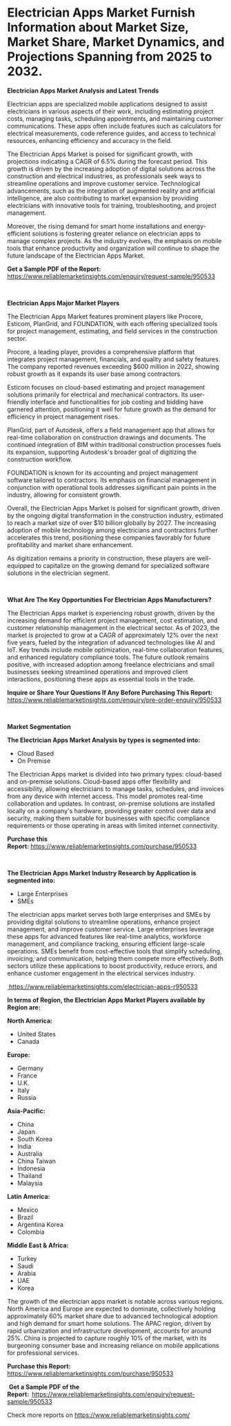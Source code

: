 <p><h1>Electrician Apps Market Furnish Information about Market Size, Market Share, Market Dynamics, and Projections Spanning from 2025 to 2032.</h1></p><p><strong>Electrician Apps Market Analysis and Latest Trends</strong></p>
<p><p>Electrician apps are specialized mobile applications designed to assist electricians in various aspects of their work, including estimating project costs, managing tasks, scheduling appointments, and maintaining customer communications. These apps often include features such as calculators for electrical measurements, code reference guides, and access to technical resources, enhancing efficiency and accuracy in the field.</p><p>The Electrician Apps Market is poised for significant growth, with projections indicating a CAGR of 6.5% during the forecast period. This growth is driven by the increasing adoption of digital solutions across the construction and electrical industries, as professionals seek ways to streamline operations and improve customer service. Technological advancements, such as the integration of augmented reality and artificial intelligence, are also contributing to market expansion by providing electricians with innovative tools for training, troubleshooting, and project management.</p><p>Moreover, the rising demand for smart home installations and energy-efficient solutions is fostering greater reliance on electrician apps to manage complex projects. As the industry evolves, the emphasis on mobile tools that enhance productivity and organization will continue to shape the future landscape of the Electrician Apps Market.</p></p>
<p><strong>Get a Sample PDF of the Report:&nbsp;</strong> <a href="https://www.reliablemarketinsights.com/enquiry/request-sample/950533?utm_campaign=3188&utm_medium=2&utm_source=Github&utm_content=ia&utm_term=06032025&utm_id=electrician-apps">https://www.reliablemarketinsights.com/enquiry/request-sample/950533</a></p>
<p>&nbsp;</p>
<p><strong>Electrician Apps Major Market Players</strong></p>
<p><p>The Electrician Apps Market features prominent players like Procore, Esticom, PlanGrid, and FOUNDATION, with each offering specialized tools for project management, estimating, and field services in the construction sector. </p><p>Procore, a leading player, provides a comprehensive platform that integrates project management, financials, and quality and safety features. The company reported revenues exceeding $600 million in 2022, showing robust growth as it expands its user base among contractors.</p><p>Esticom focuses on cloud-based estimating and project management solutions primarily for electrical and mechanical contractors. Its user-friendly interface and functionalities for job costing and bidding have garnered attention, positioning it well for future growth as the demand for efficiency in project management rises.</p><p>PlanGrid, part of Autodesk, offers a field management app that allows for real-time collaboration on construction drawings and documents. The continued integration of BIM within traditional construction processes fuels its expansion, supporting Autodesk's broader goal of digitizing the construction workflow.</p><p>FOUNDATION is known for its accounting and project management software tailored to contractors. Its emphasis on financial management in conjunction with operational tools addresses significant pain points in the industry, allowing for consistent growth.</p><p>Overall, the Electrician Apps Market is poised for significant growth, driven by the ongoing digital transformation in the construction industry, estimated to reach a market size of over $10 billion globally by 2027. The increasing adoption of mobile technology among electricians and contractors further accelerates this trend, positioning these companies favorably for future profitability and market share enhancement. </p><p>As digitization remains a priority in construction, these players are well-equipped to capitalize on the growing demand for specialized software solutions in the electrician segment.</p></p>
<p>&nbsp;</p>
<p><strong>What Are The Key Opportunities For Electrician Apps Manufacturers?</strong></p>
<p><p>The Electrician Apps market is experiencing robust growth, driven by the increasing demand for efficient project management, cost estimation, and customer relationship management in the electrical sector. As of 2023, the market is projected to grow at a CAGR of approximately 12% over the next five years, fueled by the integration of advanced technologies like AI and IoT. Key trends include mobile optimization, real-time collaboration features, and enhanced regulatory compliance tools. The future outlook remains positive, with increased adoption among freelance electricians and small businesses seeking streamlined operations and improved client interactions, positioning these apps as essential tools in the trade.</p></p>
<p><strong>Inquire or Share Your Questions If Any Before Purchasing This Report:</strong> <a href="https://www.reliablemarketinsights.com/enquiry/pre-order-enquiry/950533?utm_campaign=3188&utm_medium=2&utm_source=Github&utm_content=ia&utm_term=06032025&utm_id=electrician-apps">https://www.reliablemarketinsights.com/enquiry/pre-order-enquiry/950533</a></p>
<p>&nbsp;</p>
<p><strong>Market Segmentation</strong></p>
<p><strong>The Electrician Apps Market Analysis by types is segmented into:</strong></p>
<p><ul><li>Cloud Based</li><li>On Premise</li></ul></p>
<p><p>The Electrician Apps market is divided into two primary types: cloud-based and on-premise solutions. Cloud-based apps offer flexibility and accessibility, allowing electricians to manage tasks, schedules, and invoices from any device with internet access. This model promotes real-time collaboration and updates. In contrast, on-premise solutions are installed locally on a company's hardware, providing greater control over data and security, making them suitable for businesses with specific compliance requirements or those operating in areas with limited internet connectivity.</p></p>
<p><strong>Purchase this Report:&nbsp;</strong><a href="https://www.reliablemarketinsights.com/purchase/950533?utm_campaign=3188&utm_medium=2&utm_source=Github&utm_content=ia&utm_term=06032025&utm_id=electrician-apps">https://www.reliablemarketinsights.com/purchase/950533</a></p>
<p>&nbsp;</p>
<p><strong>The Electrician Apps Market Industry Research by Application is segmented into:</strong></p>
<p><ul><li>Large Enterprises</li><li>SMEs</li></ul></p>
<p><p>The electrician apps market serves both large enterprises and SMEs by providing digital solutions to streamline operations, enhance project management, and improve customer service. Large enterprises leverage these apps for advanced features like real-time analytics, workforce management, and compliance tracking, ensuring efficient large-scale operations. SMEs benefit from cost-effective tools that simplify scheduling, invoicing, and communication, helping them compete more effectively. Both sectors utilize these applications to boost productivity, reduce errors, and enhance customer engagement in the electrical services industry.</p></p>
<p><a href="https://www.reliablemarketinsights.com/electrician-apps-r950533?utm_campaign=3188&utm_medium=2&utm_source=Github&utm_content=ia&utm_term=06032025&utm_id=electrician-apps">&nbsp;https://www.reliablemarketinsights.com/electrician-apps-r950533</a></p>
<p><strong>In terms of Region, the Electrician Apps Market Players available by Region are:</strong></p>
<p>
    <p> <strong> North America: </strong>
        <ul>
            <li>United States</li>
            <li>Canada</li>
        </ul>
        </p> 
    <p> <strong> Europe: </strong>
        <ul>
            <li>Germany</li>
            <li>France</li>
            <li>U.K.</li>
            <li>Italy</li>
            <li>Russia</li>
        </ul>
        </p> 
    <p> <strong> Asia-Pacific: </strong>
        <ul>
            <li>China</li>
            <li>Japan</li>
            <li>South Korea</li>
            <li>India</li>
            <li>Australia</li>
            <li>China Taiwan</li>
            <li>Indonesia</li>
            <li>Thailand</li>
            <li>Malaysia</li>
        </ul>
        </p> 
    <p> <strong> Latin America: </strong>
        <ul>
            <li>Mexico</li>
            <li>Brazil</li>
            <li>Argentina Korea</li>
            <li>Colombia</li>
        </ul>
        </p> 
    <p> <strong> Middle East & Africa: </strong>
        <ul>
            <li>Turkey</li>
            <li>Saudi</li>
            <li>Arabia</li>
            <li>UAE</li>
            <li>Korea</li>
        </ul>
    </p>
    </p>
<p><p>The growth of the electrician apps market is notable across various regions. North America and Europe are expected to dominate, collectively holding approximately 60% market share due to advanced technological adoption and high demand for smart home solutions. The APAC region, driven by rapid urbanization and infrastructure development, accounts for around 25%. China is projected to capture roughly 10% of the market, with its burgeoning consumer base and increasing reliance on mobile applications for professional services.</p></p>
<p><strong>Purchase this Report: </strong><a href="https://www.reliablemarketinsights.com/purchase/950533?utm_campaign=3188&utm_medium=2&utm_source=Github&utm_content=ia&utm_term=06032025&utm_id=electrician-apps">https://www.reliablemarketinsights.com/purchase/950533</a></p>
<p>&nbsp;<strong>Get a Sample PDF of the Report:&nbsp;&nbsp;</strong><a href="https://www.reliablemarketinsights.com/enquiry/request-sample/950533?utm_campaign=3188&utm_medium=2&utm_source=Github&utm_content=ia&utm_term=06032025&utm_id=electrician-apps">https://www.reliablemarketinsights.com/enquiry/request-sample/950533</a></p>
<p><strong></strong></p>
<p>Check more reports on <a href="https://www.reliablemarketinsights.com/?utm_campaign=3188&utm_medium=2&utm_source=Github&utm_content=ia&utm_term=06032025&utm_id=electrician-apps">https://www.reliablemarketinsights.com/</a></p>